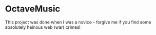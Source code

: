 # OctaveMusic
This project was done when I was a novice - forgive me if you find some absolutely heinous web (war) crimes!
